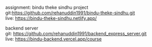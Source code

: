 assignment: bindu theke sindhu project <br/>
git:https://github.com/rehanuddin1991/bindu-theke-sindhu.git<br/>
live: https://bindu-theke-sindhu.netlify.app/<br/>

backend server <br/>
git: https://github.com/rehanuddin1991/backend_express_server.git<br/>
live: https://bindu-backend.vercel.app/course<br/>
